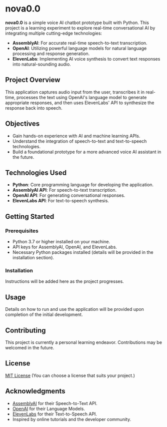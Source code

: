 # nova0.0

**nova0.0** is a simple voice AI chatbot prototype built with Python. This project is a learning experiment to explore real-time conversational AI by integrating multiple cutting-edge technologies:

- **AssemblyAI**: For accurate real-time speech-to-text transcription.
- **OpenAI**: Utilizing powerful language models for natural language processing and response generation.
- **ElevenLabs**: Implementing AI voice synthesis to convert text responses into natural-sounding audio.

## **Project Overview**

This application captures audio input from the user, transcribes it in real-time, processes the text using OpenAI's language model to generate appropriate responses, and then uses ElevenLabs' API to synthesize the response back into speech.

## **Objectives**

- Gain hands-on experience with AI and machine learning APIs.
- Understand the integration of speech-to-text and text-to-speech technologies.
- Build a foundational prototype for a more advanced voice AI assistant in the future.

## **Technologies Used**

- **Python**: Core programming language for developing the application.
- **AssemblyAI API**: For speech-to-text transcription.
- **OpenAI API**: For generating conversational responses.
- **ElevenLabs API**: For text-to-speech synthesis.

## **Getting Started**

### **Prerequisites**

- Python 3.7 or higher installed on your machine.
- API keys for AssemblyAI, OpenAI, and ElevenLabs.
- Necessary Python packages installed (details will be provided in the installation section).

### **Installation**

Instructions will be added here as the project progresses.

## **Usage**

Details on how to run and use the application will be provided upon completion of the initial development.

## **Contributing**

This project is currently a personal learning endeavor. Contributions may be welcomed in the future.

## **License**

[MIT License](LICENSE) (You can choose a license that suits your project.)

## **Acknowledgments**

- [AssemblyAI](https://www.assemblyai.com/) for their Speech-to-Text API.
- [OpenAI](https://openai.com/) for their Language Models.
- [ElevenLabs](https://elevenlabs.io/) for their Text-to-Speech API.
- Inspired by online tutorials and the developer community.
